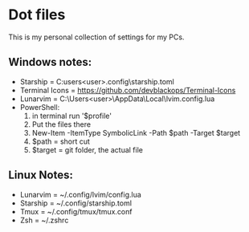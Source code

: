 # Dot files
This is my personal collection of settings for my PCs.

## Windows notes:
- Starship = C:users\<user>\.config\starship.toml
- Terminal Icons = https://github.com/devblackops/Terminal-Icons
- Lunarvim = C:\Users\<user>\AppData\Local\lvim\.config.lua
- PowerShell:
  1. in terminal run '$profile'
  2. Put the files there
  3. New-Item -ItemType SymbolicLink -Path $path -Target $target
    1. $path = short cut
    2. $target = git folder, the actual file

## Linux Notes:
- Lunarvim = ~/.config/lvim/config.lua 
- Starship = ~/.config/starship.toml
- Tmux = ~/.config/tmux/tmux.conf
- Zsh = ~/.zshrc
